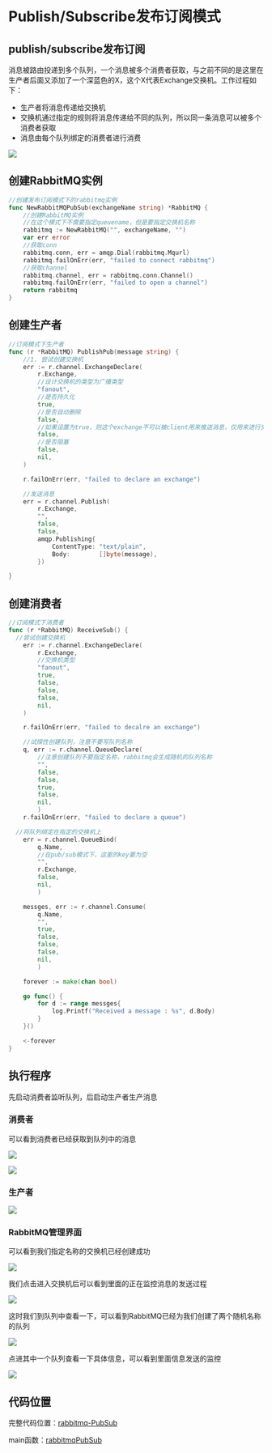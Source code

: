 # Publish/Subscribe发布订阅模式

## **publish/subscribe发布订阅**

消息被路由投递到多个队列，一个消息被多个消费者获取，与之前不同的是这里在生产者后面又添加了一个深蓝色的X，这个X代表Exchange交换机。工作过程如下：

* 生产者将消息传递给交换机
* 交换机通过指定的规则将消息传递给不同的队列，所以同一条消息可以被多个消费者获取
* 消息由每个队列绑定的消费者进行消费

![](../../../../.gitbook/assets/image%20%2872%29.png)

## 创建RabbitMQ实例

```go
//创建发布订阅模式下的rabbitmq实例
func NewRabbitMQPubSub(exchangeName string) *RabbitMQ {
	//创建RabbitMQ实例
	//在这个模式下不需要指定queuename，但是要指定交换机名称
	rabbitmq := NewRabbitMQ("", exchangeName, "")
	var err error
	//获取conn
	rabbitmq.conn, err = amqp.Dial(rabbitmq.Mqurl)
	rabbitmq.failOnErr(err, "failed to connect rabbitmq")
	//获取channel
	rabbitmq.channel, err = rabbitmq.conn.Channel()
	rabbitmq.failOnErr(err, "failed to open a channel")
	return rabbitmq
}
```

## 创建生产者

```go
//订阅模式下生产者
func (r *RabbitMQ) PublishPub(message string) {
	//1. 尝试创建交换机
	err := r.channel.ExchangeDeclare(
		r.Exchange,
		//设计交换机的类型为广播类型
		"fanout",
		//是否持久化
		true,
		//是否自动删除
		false,
		//如果设置为true，则这个exchange不可以被client用来推送消息，仅用来进行交换机之间的绑定
		false,
		//是否阻塞
		false,
		nil,
	)

	r.failOnErr(err, "failed to declare an exchange")

	//发送消息
	err = r.channel.Publish(
		r.Exchange,
		"",
		false,
		false,
		amqp.Publishing{
			ContentType: "text/plain",
			Body:        []byte(message),
		})

}
```

## 创建消费者

```go
//订阅模式下消费者
func (r *RabbitMQ) ReceiveSub() {
  //尝试创建交换机
	err := r.channel.ExchangeDeclare(
		r.Exchange,
		//交换机类型
		"fanout",
		true,
		false,
		false,
		false,
		nil,
	)

	r.failOnErr(err, "failed to decalre an exchange")

	//试探性创建队列，注意不要写队列名称
	q, err := r.channel.QueueDeclare(
		//注意创建队列不要指定名称，rabbitmq会生成随机的队列名称
		"",
		false,
		false,
		true,
		false,
		nil,
		)
	r.failOnErr(err, "failed to declare a queue")

  //将队列绑定在指定的交换机上
	err = r.channel.QueueBind(
		q.Name,
		//在pub/sub模式下，这里的key要为空
		"",
		r.Exchange,
		false,
		nil,
		)

	messges, err := r.channel.Consume(
		q.Name,
		"",
		true,
		false,
		false,
		false,
		nil,
		)

	forever := make(chan bool)

	go func() {
		for d := range messges{
			log.Printf("Received a message : %s", d.Body)
		}
	}()

	<-forever
}
```

## 执行程序

先启动消费者监听队列，后启动生产者生产消息

### 消费者

可以看到消费者已经获取到队列中的消息

![](../../../../.gitbook/assets/image%20%2846%29.png)

![](../../../../.gitbook/assets/image%20%2856%29.png)

### 生产者

![](../../../../.gitbook/assets/image%20%2860%29.png)

### RabbitMQ管理界面

可以看到我们指定名称的交换机已经创建成功

![](../../../../.gitbook/assets/image%20%2857%29.png)

我们点击进入交换机后可以看到里面的正在监控消息的发送过程

![](../../../../.gitbook/assets/image%20%2845%29.png)

这时我们到队列中查看一下，可以看到RabbitMQ已经为我们创建了两个随机名称的队列

![](../../../../.gitbook/assets/image%20%2853%29.png)

点进其中一个队列查看一下具体信息，可以看到里面信息发送的监控

![](../../../../.gitbook/assets/image%20%2862%29.png)

## 代码位置

完整代码位置：[rabbitmq-PubSub](https://github.com/Knowledge-Precipitation-Tribe/Distributed-and-Microservices/blob/master/rabbitmq-code/common/rabbitmq-PubSub.go)

main函数：[rabbitmqPubSub](https://github.com/Knowledge-Precipitation-Tribe/Distributed-and-Microservices/blob/master/rabbitmq-code/common/rabbitmq-PubSub.go)

